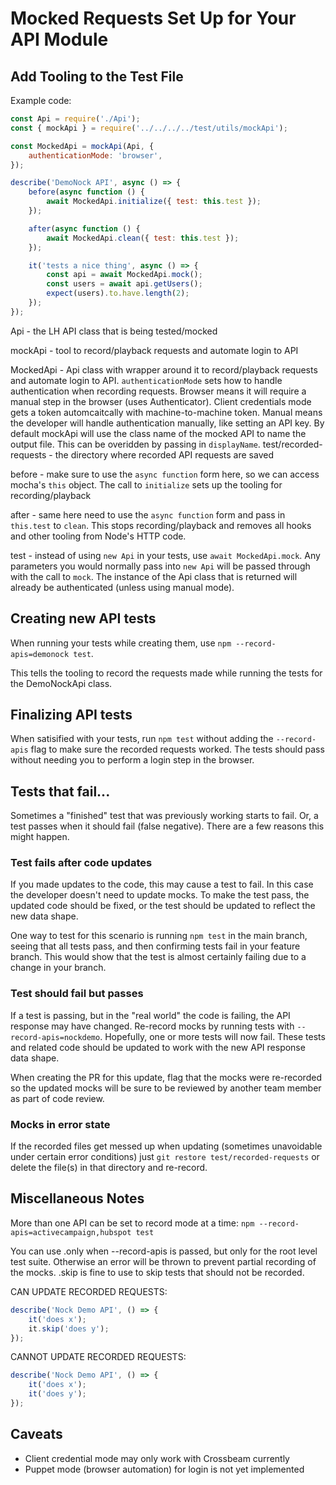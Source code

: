 # Mocked Requests Set Up for Your API Module

## Add Tooling to the Test File

Example code:

```js
const Api = require('./Api');
const { mockApi } = require('../../../../test/utils/mockApi');

const MockedApi = mockApi(Api, {
    authenticationMode: 'browser',
});

describe('DemoNock API', async () => {
    before(async function () {
        await MockedApi.initialize({ test: this.test });
    });

    after(async function () {
        await MockedApi.clean({ test: this.test });
    });

    it('tests a nice thing', async () => {
        const api = await MockedApi.mock();
        const users = await api.getUsers();
        expect(users).to.have.length(2);
    });
});
```

Api - the LH API class that is being tested/mocked

mockApi - tool to record/playback requests and automate login to API

MockedApi - Api class with wrapper around it to record/playback requests and automate login to API. `authenticationMode` sets how to handle authentication when recording requests. Browser means it will require a manual step in the browser (uses Authenticator). Client credentials mode gets a token automcaitcally with machine-to-machine token. Manual means the developer will handle authentication manually, like setting an API key. By default mockApi will use the class name of the mocked API to name the output file. This can be overidden by passing in `displayName`.
test/recorded-requests - the directory where recorded API requests are saved

before - make sure to use the `async function` form here, so we can access mocha's `this` object. The call to `initialize` sets up the tooling for recording/playback

after - same here need to use the `async function` form and pass in `this.test` to `clean`. This stops recording/playback and removes all hooks and other tooling from Node's HTTP code.

test - instead of using `new Api` in your tests, use `await MockedApi.mock`. Any parameters you would normally pass into `new Api` will be passed through with the call to `mock`. The instance of the Api class that is returned will already be authenticated (unless using manual mode).

## Creating new API tests

When running your tests while creating them, use `npm --record-apis=demonock test`.

This tells the tooling to record the requests made while running the tests for the DemoNockApi class.

## Finalizing API tests

When satisified with your tests, run `npm test` without adding the `--record-apis` flag to make sure the recorded requests worked. The tests should pass without needing you to perform a login step in the browser.

## Tests that fail...

Sometimes a "finished" test that was previously working starts to fail. Or, a test passes when it should fail (false negative). There are a few reasons this might happen.

### Test fails after code updates

If you made updates to the code, this may cause a test to fail. In this case the developer doesn't need to update mocks. To make the test pass, the updated code should be fixed, or the test should be updated to reflect the new data shape.

One way to test for this scenario is running `npm test` in the main branch, seeing that all tests pass, and then confirming tests fail in your feature branch. This would show that the test is almost certainly failing due to a change in your branch.

### Test should fail but passes

If a test is passing, but in the "real world" the code is failing, the API response may have changed. Re-record mocks by running tests with `--record-apis=nockdemo`. Hopefully, one or more tests will now fail. These tests and related code should be updated to work with the new API response data shape.

When creating the PR for this update, flag that the mocks were re-recorded so the updated mocks will be sure to be reviewed by another team member as part of code review.

### Mocks in error state

If the recorded files get messed up when updating (sometimes unavoidable under certain error conditions) just `git restore test/recorded-requests` or delete the file(s) in that directory and re-record.

## Miscellaneous Notes

More than one API can be set to record mode at a time: `npm --record-apis=activecampaign,hubspot test`

You can use .only when --record-apis is passed, but only for the root level test suite. Otherwise an error will be thrown to prevent partial recording of the mocks. .skip is fine to use to skip tests that should not be recorded.

CAN UPDATE RECORDED REQUESTS:

```js
describe('Nock Demo API', () => {
    it('does x');
    it.skip('does y');
});
```

CANNOT UPDATE RECORDED REQUESTS:

```js
describe('Nock Demo API', () => {
    it('does x');
    it('does y');
});
```

## Caveats

-   Client credential mode may only work with Crossbeam currently
-   Puppet mode (browser automation) for login is not yet implemented
